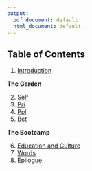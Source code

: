 ```yaml
---
output:
  pdf_document: default
  html_document: default
---
```


## Table of Contents  

1. [Introduction](c01-Intro.md)

**The Garden**  

2. [Self](c04-gdn-self.md)
3. [Pri](c05-gdn-pri.md)
4. [Ppl](c06-gdn-ppl.md)
5. [Bet](c07-bet.md)  

**The Bootcamp**  

6. [Education and Culture](c09-ibc-ed.md)
7. [Words](c12-words.md)
8. [Epilogue](c14-calling.md)

